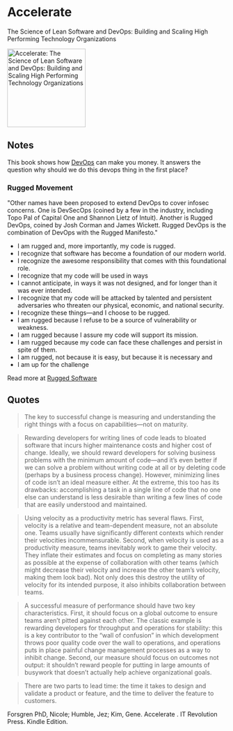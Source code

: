 # Accelerate

The Science of Lean Software and DevOps: Building and Scaling High Performing Technology Organizations

<a href="https://www.amazon.com/gp/product/B07B9F83WM">
<img src="https://m.media-amazon.com/images/I/41YpWJi9OoL._SY445_SX342_.jpg" alt="Accelerate: The Science of Lean Software and DevOps: Building and Scaling High Performing Technology Organizations" style="height:180px;1px solid black"/>
</a>

## Notes

This book shows how [DevOps](../README.md#dev-ops) can make you money. It answers the question why should we do this devops thing in the first place?

### Rugged Movement

"Other names have been proposed to extend DevOps to cover infosec concerns. One is DevSecOps (coined by a few in the industry, including Topo Pal of Capital One and Shannon Lietz of Intuit). Another is Rugged DevOps, coined by Josh Corman and James Wickett. Rugged DevOps is the combination of DevOps with the Rugged Manifesto."

- I am rugged and, more importantly, my code is rugged.
- I recognize that software has become a foundation of our modern world.
- I recognize the awesome responsibility that comes with this foundational role.
- I recognize that my code will be used in ways
- I cannot anticipate, in ways it was not designed, and for longer than it was ever intended.
- I recognize that my code will be attacked by talented and persistent adversaries who threaten our physical, economic, and national security.
- I recognize these things—and I choose to be rugged.
- I am rugged because I refuse to be a source of vulnerability or weakness.
- I am rugged because I assure my code will support its mission.
- I am rugged because my code can face these challenges and persist in spite of them.
- I am rugged, not because it is easy, but because it is necessary and
- I am up for the challenge

Read more at [Rugged Software](https://ruggedsoftware.org/)

## Quotes

> The key to successful change is measuring and understanding the right things with a focus on capabilities—not on maturity.

> Rewarding developers for writing lines of code leads to bloated software that incurs higher maintenance costs and higher cost of change. Ideally, we should reward developers for solving business problems with the minimum amount of code—and it’s even better if we can solve a problem without writing code at all or by deleting code (perhaps by a business process change). However, minimizing lines of code isn’t an ideal measure either. At the extreme, this too has its drawbacks: accomplishing a task in a single line of code that no one else can understand is less desirable than writing a few lines of code that are easily understood and maintained.

> Using velocity as a productivity metric has several flaws. First, velocity is a relative and team-dependent measure, not an absolute one. Teams usually have significantly different contexts which render their velocities incommensurable. Second, when velocity is used as a productivity measure, teams inevitably work to game their velocity. They inflate their estimates and focus on completing as many stories as possible at the expense of collaboration with other teams (which might decrease their velocity and increase the other team’s velocity, making them look bad). Not only does this destroy the utility of velocity for its intended purpose, it also inhibits collaboration between teams.

> A successful measure of performance should have two key characteristics. First, it should focus on a global outcome to ensure teams aren’t pitted against each other. The classic example is rewarding developers for throughput and operations for stability: this is a key contributor to the “wall of confusion” in which development throws poor quality code over the wall to operations, and operations puts in place painful change management processes as a way to inhibit change. Second, our measure should focus on outcomes not output: it shouldn’t reward people for putting in large amounts of busywork that doesn’t actually help achieve organizational goals.

> There are two parts to lead time: the time it takes to design and validate a product or feature, and the time to deliver the feature to customers.

Forsgren PhD, Nicole; Humble, Jez; Kim, Gene. Accelerate . IT Revolution Press. Kindle Edition. 
